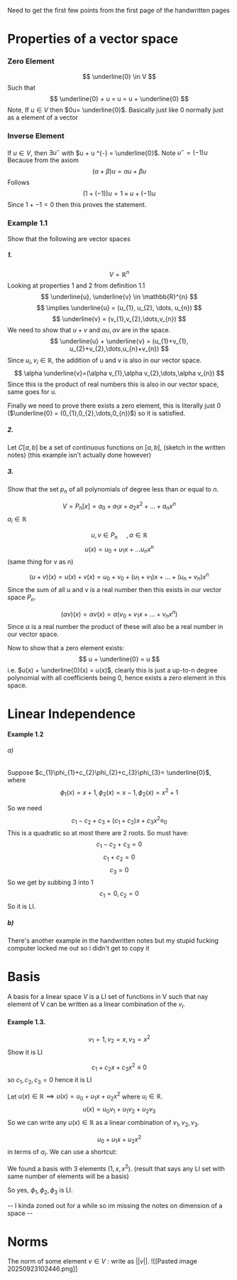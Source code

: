 
Need to get the first few points from the first page of the handwritten pages

# Properties of a vector space
### Zero Element

$$
\underline{0} \in V
$$
Such that $$
\underline{0} + u = u = u + \underline{0}
$$
Note, If $u \in V$ then $0u= \underline{0}$. Basically just like 0 normally just as a element of a vector

### Inverse Element

If $u \in V$, then $\exists u^{-}$ with $u + u ^{-} = \underline{0}$.
Note $u^{-} = (-1)u$ Because from the axiom $$
(\alpha + \beta)u = \alpha u + \beta u
$$
Follows
$$
(1 +(-1))u= 1\times u + (-1)u
$$
Since $1 + -1 = 0$ then this proves the statement.

### Example 1.1

Show that the following are vector spaces

##### 1.

$$
V = \mathbb{R}^{n}
$$
Looking at properties 1 and 2 from definition 1.1 
$$
\underline{u}, \underline{v} \in \mathbb{R}^{n}
$$
$$
\implies \underline{u} = (u_{1}, u_{2}, \dots, u_{n})
$$
$$
\underline{v} = (v_{1},v_{2},\dots,v_{n})
$$
We need to show that $u + v$ and $\alpha u, \alpha v$ are in the space.
$$
\underline{u} + \underline{v} = (u_{1}+v_{1}, u_{2}+v_{2},\dots,u_{n}+v_{n})
$$
Since $u_{i},v_{i} \in \mathbb{R}$, the addition of u and v is also in our vector space.
$$
\alpha \underline{v}=(\alpha v_{1},\alpha v_{2},\dots,\alpha v_{n})
$$
Since this is the product of real numbers this is also in our vector space, same goes for u.

Finally we need to prove there exists a zero element, this is literally just 0 ($\underline{0} = (0_{1},0_{2},\dots,0_{n})$) so it is satisfied.
##### 2.
Let $C[a,b]$ be a set of continuous functions on $[a,b]$, (sketch in the written notes) (this example isn't actually done however)

##### 3.
Show that the set $p_{n}$ of all polynomials of degree less than or equal to $n$.

$$
V = P_{n}[x] = {a_{0} + a_{1}x + a_{2}x^{2} +\dots + a_{n}x^{n}}
$$
$a_{i} \in \mathbb{R}$

$$
u,v \in P_{n} \ \ \ \ \ , \alpha \in \mathbb{R}
$$
$$
u(x) = u_{0} + u_{1}x +\dots u_{n}x^{n}
$$
(same thing for v as n)

$$
(u + v)(x) = u(x) + v(x) = u_{0} + v_{0} + (u_{1}+v_{1})x + \dots + (u_{n}+v_{n})x^{n}
$$
Since the sum of all u and v is a real number then this exists in our vector space $P_{n}$.

$$
(\alpha v)(x) = \alpha v(x) = \alpha (v_{0} + v_{1}x +\dots + v_{n}x^{n})
$$
Since $\alpha$ is a real number the product of these will also be a real number in our vector space.

Now to show that a zero element exists:
$$
u + \underline{0} = u
$$
i.e. $u(x) + \underline{0}(x) = u(x)$, clearly this is just a up-to-n degree polynomial with all coefficients being 0, hence exists a zero element in this space.

# Linear Independence

#### Example 1.2
###### a)
Suppose $c_{1}\phi_{1}+c_{2}\phi_{2}+c_{3}\phi_{3}= \underline{0}$, where
 $$
\phi_{1}(x) = x + 1, \phi_{2}(x) = x - 1, \phi_{2}(x)=x^{2}+1
$$

So we need 
$$
c_{1} -c_{2} + c_{3} + (c_{1}+c_{2})x + c_{3}x^{2} \equiv_{0}
$$
This is a quadratic so at most there are 2 roots.
So must have:
$$
c_{1} - c_{2} + c_{3} =0
$$
$$
c_{1}+c_{2} =0
$$
$$
c_{3} = 0
$$
So we get by subbing 3 into 1 
$$
c_{1}=0, c_{2} =0
$$
So it is LI.
##### b)

There's another example in the handwritten notes but my stupid fucking computer locked me out so i didn't get to copy it

# Basis

A basis for a linear space $V$ is a LI set of functions in V such that nay element of V can be written as a linear combination of the $v_{i}$.

#### Example 1.3.

$$
v_{1} = 1, v_{2} = x, v_{3} = x^{2}
$$
Show it is LI

$$
c_{1} + c_{2}x + c_{3}x^{2} \equiv 0 
$$
so $c_{1},c_{2},c_{3} = 0$ hence it is LI

Let $u(x) \in \mathbb{R} \implies u(x)=u_{0}+u_{1}x +u_{2}x^{2}$ where $u_{i} \in \mathbb{R}$.
$$
u(x) = u_{0}v_{1} + u_{1}v_{2} + u_{2}v_{3}
$$
So we can write any $u(x) \in \mathbb{R}$ as a linear combination of $v_{1},v_{2},v_{3}$.

$$
u_{0} + u_{1}x + u_{2}x^{2}
$$
in terms of $\alpha_{i}$. We can use a shortcut:

We found a basis with 3 elements $(1,x,x^{2})$. (result that says any LI set with same number of elements will be a basis)

So yes, ${\phi_{1},\phi_{2},\phi_{3}}$ is LI.


-- I kinda zoned out for a while so im missing the notes on dimension of a space --

# Norms

The norm of some element $v \in V$ : write as $|| v ||$.
![[Pasted image 20250923102446.png]]

